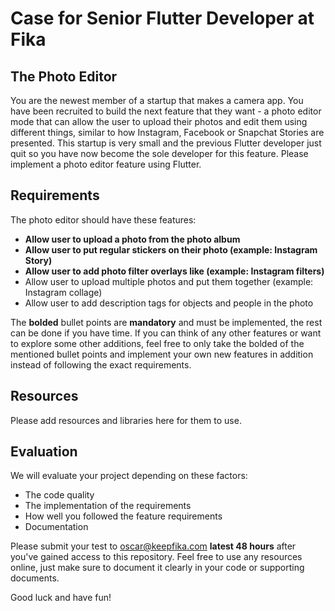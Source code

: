# Case for Senior Flutter Developer at Fika

## The Photo Editor
You are the newest member of a startup that makes a camera app. You have been recruited to build the next feature that they want - a photo editor mode that can allow the user to upload their photos and edit them using different things, similar to how Instagram, Facebook or Snapchat Stories are presented. This startup is very small and the previous Flutter developer just quit so you have now become the sole developer for this feature. Please implement a photo editor feature using Flutter.

## Requirements
The photo editor should have these features:
* **Allow user to upload a photo from the photo album**
* **Allow user to put regular stickers on their photo (example: Instagram Story)**
* **Allow user to add photo filter overlays like (example: Instagram filters)**
* Allow user to upload multiple photos and put them together (example: Instagram collage)
* Allow user to add description tags for objects and people in the photo

The **bolded** bullet points are **mandatory** and must be implemented, the rest can be done if you have time. If you can think of any other features or want to explore some other additions, feel free to only take the bolded of the mentioned bullet points and implement your own new features in addition instead of following the exact requirements.

## Resources
Please add resources and libraries here for them to use.

## Evaluation
We will evaluate your project depending on these factors:
* The code quality
* The implementation of the requirements
* How well you followed the feature requirements
* Documentation

Please submit your test to oscar@keepfika.com **latest 48 hours** after you've gained access to this repository. Feel free to use any resources online, just make sure to document it clearly in your code or supporting documents. 

Good luck and have fun!

